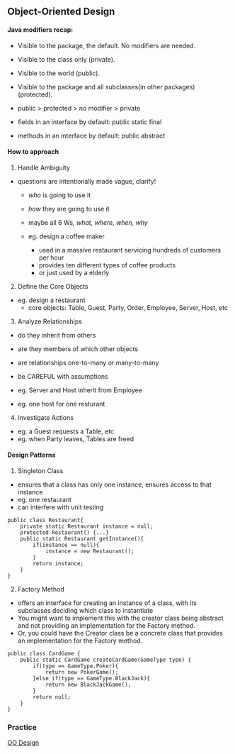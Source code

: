 ## Object-Oriented Design

#### Java modifiers recap:
- Visible to the package, the default. No modifiers are needed.
- Visible to the class only (private).
- Visible to the world (public).
- Visible to the package and all subclasses(in other packages) (protected).

- public > protected > no modifier > private

- fields in an interface by default: public static final
- methods in an interface by default: public abstract

#### How to approach
1) Handle Ambiguity

- questions are intentionally made vague, clarify!
	- *who* is going to use it
	- *how* they are going to use it
	- maybe all 6 Ws, *what, where, when, why*

	- eg. design a coffee maker
		- used in a massive restaurant servicing hundreds of customers per hour
		- provides ten different types of coffee products
		- or just used by a elderly

2) Define the Core Objects

- eg. design a restaurant
	- core objects: Table, Guest, Party, Order, Employee, Server, Host, etc

3) Analyze Relationships

- do they inherit from others
- are they members of which other objects
- are relationships one-to-many or many-to-many
- be CAREFUL with assumptions

- eg. Server and Host inherit from Employee
- eg. one host for one resturant

4) Investigate Actions

- eg. a Guest requests a Table, etc
- eg. when Party leaves, Tables are freed

#### Design Patterns

1) Singleton Class

- ensures that a class has only one instance, ensures access to that instance
- eg. one restaurant
- can interfere with unit testing

```
public class Restaurant{
	private static Restaurant instance = null;
	protected Restaurant() {...}
	public static Restaurant getInstance(){
		if(instance == null){
			instance = new Restaurant();
		}
		return instance;
	}
}
```

2) Factory Method

- offers an interface for creating an instance of a class, with its subclasses deciding which class to instantiate
- You might want to implement this with the creator class being abstract and not providing an implementation for the Factory method. 
- Or, you could have the Creator class be a concrete class that provides an implementation for the Factory method.

```
public class CardGame {	public static CardGame createCardGame(GameType type) {
		if(type == GameType.Poker){ 
			return new PokerGame();		}else if(type == GameType.BlackJack){
			return new BlackJackGame();
		}
		return null;
	}
}
```


### Practice
[OO Design](https://github.com/Yiyun-Liang/Algorithms/tree/master/src/com/isa/Interviews/OODesign)